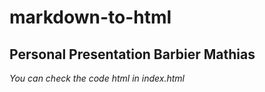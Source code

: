 # markdown-to-html
## Personal Presentation Barbier Mathias

*You can check the code html in index.html*
